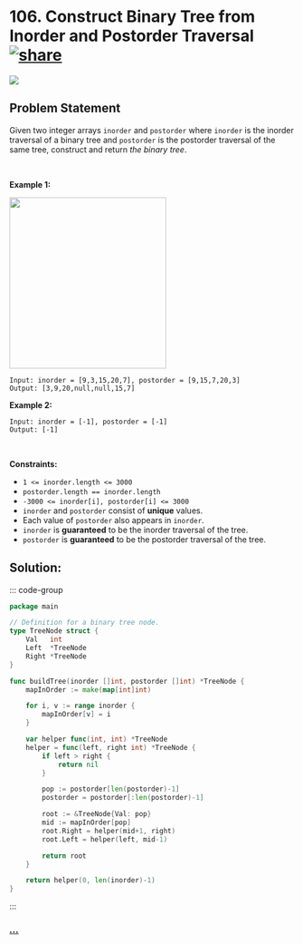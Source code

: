 # 106. Construct Binary Tree from Inorder and Postorder Traversal [![share]](https://leetcode.com/problems/construct-binary-tree-from-inorder-and-postorder-traversal/)

![][medium]

## Problem Statement

<p>Given two integer arrays <code>inorder</code> and <code>postorder</code> where <code>inorder</code> is the inorder traversal of a binary tree and <code>postorder</code> is the postorder traversal of the same tree, construct and return <em>the binary tree</em>.</p>
<p> </p>
<p><strong class="example">Example 1:</strong></p>
<img alt="" src="https://assets.leetcode.com/uploads/2021/02/19/tree.jpg" style="width: 277px; height: 302px;"/>

```
Input: inorder = [9,3,15,20,7], postorder = [9,15,7,20,3]
Output: [3,9,20,null,null,15,7]
```

<p><strong class="example">Example 2:</strong></p>

```
Input: inorder = [-1], postorder = [-1]
Output: [-1]
```

<p> </p>
<p><strong>Constraints:</strong></p>
<ul>
<li><code>1 &lt;= inorder.length &lt;= 3000</code></li>
<li><code>postorder.length == inorder.length</code></li>
<li><code>-3000 &lt;= inorder[i], postorder[i] &lt;= 3000</code></li>
<li><code>inorder</code> and <code>postorder</code> consist of <strong>unique</strong> values.</li>
<li>Each value of <code>postorder</code> also appears in <code>inorder</code>.</li>
<li><code>inorder</code> is <strong>guaranteed</strong> to be the inorder traversal of the tree.</li>
<li><code>postorder</code> is <strong>guaranteed</strong> to be the postorder traversal of the tree.</li>
</ul>

## Solution:

::: code-group

```go [Go]
package main

// Definition for a binary tree node.
type TreeNode struct {
	Val   int
	Left  *TreeNode
	Right *TreeNode
}

func buildTree(inorder []int, postorder []int) *TreeNode {
	mapInOrder := make(map[int]int)

	for i, v := range inorder {
		mapInOrder[v] = i
	}

	var helper func(int, int) *TreeNode
	helper = func(left, right int) *TreeNode {
		if left > right {
			return nil
		}

		pop := postorder[len(postorder)-1]
		postorder = postorder[:len(postorder)-1]

		root := &TreeNode{Val: pop}
		mid := mapInOrder[pop]
		root.Right = helper(mid+1, right)
		root.Left = helper(left, mid-1)

		return root
	}

	return helper(0, len(inorder)-1)
}

```

:::

### [_..._](#)

```

```

<!----------------------------------{ link }--------------------------------->

[share]: https://graph.org/file/3ea5234dda646b71c574a.png
[easy]: https://img.shields.io/badge/Difficulty-Easy-bright.svg
[medium]: https://img.shields.io/badge/Difficulty-Medium-yellow.svg
[hard]: https://img.shields.io/badge/Difficulty-Hard-red.svg
